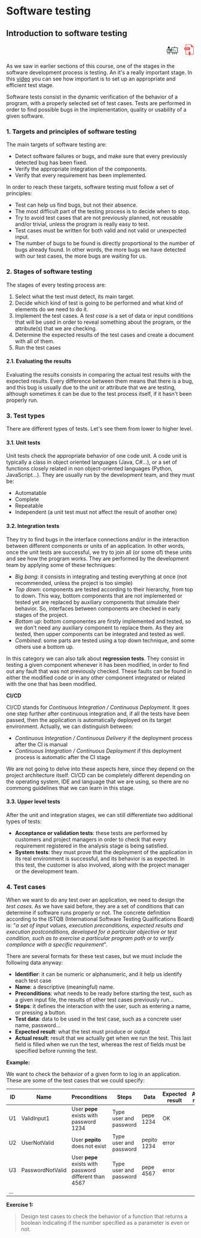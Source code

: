 # Software testing

## Introduction to software testing

<div style="text-align: right">
<a target="_blank" href="slides/06a.html"><img src="../../img/diapositivas.png" width="32" /></a>&nbsp;&nbsp;
<a target="_blank" href="06a.pdf"><img src="../../img/pdf.png" width="32" /></a>
</div>

As we saw in earlier sections of this course, one of the stages in the software development process is testing. An it's a really important stage. In this [video](https://www.youtube.com/watch?v=TDynSmrzpXw&list=PLDC2A0C8D2EC934C7) you can see how important is to set up an appropriate and efficient test stage.

Software tests consist in the dynamic verification of the behavior of a program, with a properly selected set of test cases. Tests are performed in order to find possible bugs in the implementation, quality or usability of a given software.

### 1. Targets and principles of software testing

The main targets of software testing are:

* Detect software failures or bugs, and make sure that every previously detected bug has been fixed.
* Verify the appropriate integration of the components.
* Verify that every requirement has been implemented.

In order to reach these targets, software testing must follow a set of principles:

* Test can help us find bugs, but not their absence.
* The most difficult part of the testing process is to decide when to stop.
* Try to avoid test cases that are not previously planned, not reusable and/or trivial, unless the program is really easy to test.
* Test cases must be written for both valid and not valid or unexpected input.
* The number of bugs to be found is directly proportional to the number of bugs already found. In other words, the more bugs we have detected with our test cases, the more bugs are waiting for us.

### 2. Stages of software testing

The stages of every testing process are:

1. Select what the test must detect, its main target.
2. Decide which kind of test is going to be performed and what kind of elements do we need to do it.
3. Implement the test cases. A *test case* is a set of data or input conditions that will be used in order to reveal something about the program, or the attribute(s) that we are checking.
4. Determine the expected results of the test cases and create a document with all of them.
5. Run the test cases 
  
#### 2.1. Evaluating the results

Evaluating the results consists in comparing the actual test results with the expected results. Every difference between them means that there is a bug, and this bug is usually due to the unit or attribute that we are testing, although sometimes it can be due to the test process itself, if it hasn't been properly run.

### 3. Test types

There are different types of tests. Let's see them from lower to higher level.

#### 3.1. Unit tests

Unit tests check the appropriate behavior of one code unit. A code unit is typically a class in object oriented languages (Java, C#...), or a set of functions closely related in non object-oriented languages (Python, JavaScript...). They are usually run by the development team, and they must be:

* Automatable
* Complete
* Repeatable
* Independent (a unit test must not affect the result of another one)

#### 3.2. Integration tests

They try to find bugs in the interface connections and/or in the interaction between different components or units of an application. In other words, once the unit tests are successful, we try to join all (or some of) these units and see how the program works. They are performed by the development team by applying some of these techniques:

* *Big bang*: it consists in integrating and testing everything at once (not recommended, unless the project is too simple)
* *Top down*: components are tested according to their hierarchy, from top to down. This way, bottom components that are not implemented or tested yet are replaced by auxiliary components that simulate their behavior. So, interfaces between components are checked in early stages of the project.
* *Bottom up*: bottom componentes are firstly implemented and tested, so we don't need any auxiliary component to replace them. As they are tested, then upper components can be integrated and tested as well.
* *Combined*: some parts are tested using a top down technique, and some others use a bottom up.

In this category we can also talk about **regression tests**. They consist in testing a given component whenever it has been modified, in order to find out any fault that was not previously checked. These faults can be found in either the modified code or in any other component integrated or related with the one that has been modified.

**CI/CD**

CI/CD stands for *Continuous Integration / Continuous Deployment*. It goes one step further after continuous integration and, if all the tests have been passed, then the application is automatically deployed on its target environment. Actually, we can distinguish between:

* *Continuous Integration / Continuous Delivery* if the deployment process after the CI is manual
* *Continuous Integration / Continuous Deployment* if this deployment process is automatic after the CI stage

We are not going to delve into these aspects here, since they depend on the project architecture itself. CI/CD can be completely different depending on the operating system, IDE and language that we are using, so there are no commong guidelines that we can learn in this stage.

#### 3.3. Upper level tests

After the unit and integration stages, we can still differentiate two additional types of tests:

* **Acceptance or validation tests**: these tests are performed by customers and project managers in order to check that every requirement registered in the analysis stage is being satisfied.
* **System tests**: they must prove that the deployment of the application in its real environment is successful, and its behavior is as expected. In this test, the customer is also involved, along with the project manager or the development team.

### 4. Test cases

When we want to do any test over an application, we need to design the *test cases*. As we have said before, they are a set of conditions that can determine if software runs properly or not. The concrete definition according to the ISTQB (International Software Testing Qualifications Board) is: "*a set of input values, execution preconditions, expected results and execution postconditions, developed for a particular objective or test condition, such as to exercise a particular program path or to verify compliance with a specific requirement*".

There are several formats for these test cases, but we must include the following data anyway:

* **Identifier**: it can be numeric or alphanumeric, and it help us identify each test case
* **Name**: a descriptive (meaningful) name.
* **Preconditions**: what needs to be ready before starting the test, such as a given input file, the results of other test cases previously run...
* **Steps**: it defines the interaction with the user, such as entering a name, or pressing a button.
* **Test data**: data to be used in the test case, such as a concrete user name, password...
* **Expected result**: what the test must produce or output
* **Actual result**: result that we actually get when we run the test. This last field is filled when we run the test, whereas the rest of fields must be specified before running the test.

**Example:**

We want to check the behavior of a given form to log in an application. These are some of the test cases that we could specify:

|ID|Name|Preconditions|Steps|Data|Expected result|Actual result|
|----|------|--------------|-----|----|------------------|--------------|
|U1|ValidInput1|User **pepe** exists with password 1234|Type user and password|pepe 1234|OK||
|U2|UserNotValid|User **pepito** does not exist|Type user and password|pepito 1234|error||
|U3|PasswordNotValid|User **pepe** exists with password different than 4567|Type user and password|pepe 4567|error||
|...|

 **Exercise 1:**
> 
> Design test cases to check the behavior of a function that returns a boolean indicating if the number specified as a parameter is even or not.
